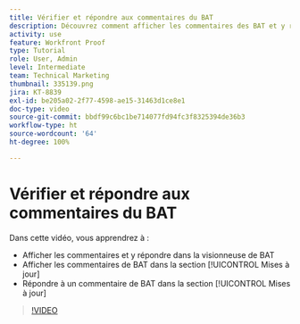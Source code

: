 ```yaml
---
title: Vérifier et répondre aux commentaires du BAT
description: Découvrez comment afficher les commentaires des BAT et y répondre dans la visionneuse de BAT et dans la section [!UICONTROL Mises à jour] de  [!DNL  Workfront].
activity: use
feature: Workfront Proof
type: Tutorial
role: User, Admin
level: Intermediate
team: Technical Marketing
thumbnail: 335139.png
jira: KT-8839
exl-id: be205a02-2f77-4598-ae15-31463d1ce8e1
doc-type: video
source-git-commit: bbdf99c6bc1be714077fd94fc3f8325394de36b3
workflow-type: ht
source-wordcount: '64'
ht-degree: 100%

---
```


# Vérifier et répondre aux commentaires du BAT

Dans cette vidéo, vous apprendrez à :

* Afficher les commentaires et y répondre dans la visionneuse de BAT
* Afficher les commentaires de BAT dans la section [!UICONTROL Mises à jour]
* Répondre à un commentaire de BAT dans la section [!UICONTROL Mises à jour]

>[!VIDEO](https://video.tv.adobe.com/v/335139/?quality=12&learn=on&enablevpops=1)
